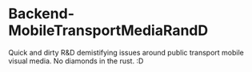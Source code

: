 # Backend-MobileTransportMediaRandD
Quick and dirty R&amp;D demistifying issues around public transport mobile visual media. No diamonds in the rust. :D
